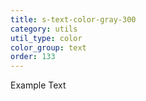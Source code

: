 ```yaml
---
title: s-text-color-gray-300
category: utils
util_type: color
color_group: text
order: 133
---
```

<div class="s-text-color-gray-300">Example Text</div>